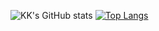 ![KK's GitHub stats](https://github-readme-stats.vercel.app/api?username=entropypool)
[![Top Langs](https://github-readme-stats.vercel.app/api/top-langs/?username=entropypool&layout=compact)](https://github.com/anuraghazra/github-readme-stats)
